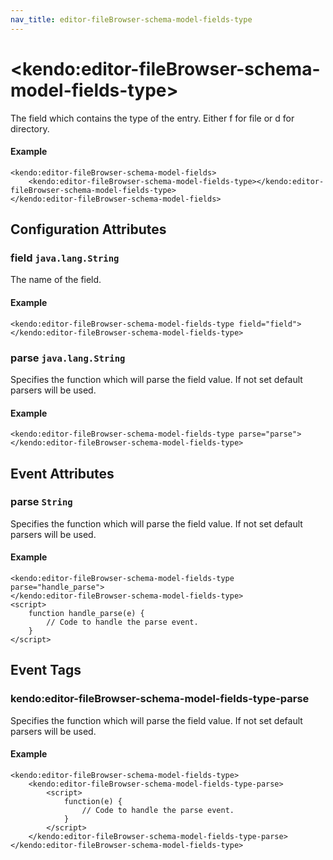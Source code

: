 ```yaml
---
nav_title: editor-fileBrowser-schema-model-fields-type
---
```


# \<kendo:editor-fileBrowser-schema-model-fields-type\>

The field which contains the type of the entry. Either f for file or d for directory.

#### Example
    <kendo:editor-fileBrowser-schema-model-fields>
        <kendo:editor-fileBrowser-schema-model-fields-type></kendo:editor-fileBrowser-schema-model-fields-type>
    </kendo:editor-fileBrowser-schema-model-fields>

## Configuration Attributes

### field `java.lang.String`

The name of the field.

#### Example
    <kendo:editor-fileBrowser-schema-model-fields-type field="field">
    </kendo:editor-fileBrowser-schema-model-fields-type>

### parse `java.lang.String`

Specifies the function which will parse the field value. If not set default parsers will be used.

#### Example
    <kendo:editor-fileBrowser-schema-model-fields-type parse="parse">
    </kendo:editor-fileBrowser-schema-model-fields-type>


## Event Attributes

### parse `String`

Specifies the function which will parse the field value. If not set default parsers will be used.


#### Example
    <kendo:editor-fileBrowser-schema-model-fields-type parse="handle_parse">
    </kendo:editor-fileBrowser-schema-model-fields-type>
    <script>
        function handle_parse(e) {
            // Code to handle the parse event.
        }
    </script>

## Event Tags

### kendo:editor-fileBrowser-schema-model-fields-type-parse

Specifies the function which will parse the field value. If not set default parsers will be used.


#### Example
    <kendo:editor-fileBrowser-schema-model-fields-type>
        <kendo:editor-fileBrowser-schema-model-fields-type-parse>
            <script>
                function(e) {
                    // Code to handle the parse event.
                }
            </script>
        </kendo:editor-fileBrowser-schema-model-fields-type-parse>
    </kendo:editor-fileBrowser-schema-model-fields-type>

